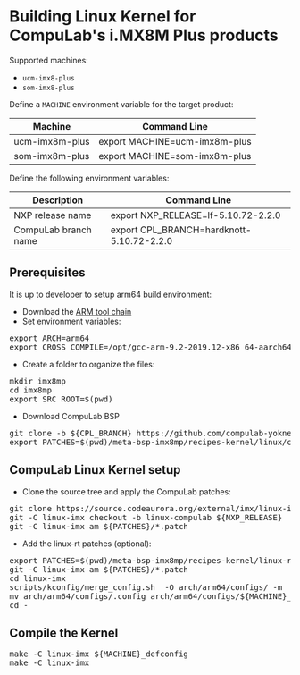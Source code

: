 # Building Linux Kernel for CompuLab's i.MX8M Plus products

Supported machines:

* `ucm-imx8-plus`
* `som-imx8-plus`

Define a `MACHINE` environment variable for the target product:

|Machine|Command Line|
|---|---|
|ucm-imx8m-plus|export MACHINE=ucm-imx8m-plus
|som-imx8m-plus|export MACHINE=som-imx8m-plus

Define the following environment variables:

|Description|Command Line|
|---|---|
|NXP release name|export NXP_RELEASE=lf-5.10.72-2.2.0|
|CompuLab branch name|export CPL_BRANCH=hardknott-5.10.72-2.2.0|

## Prerequisites
It is up to developer to setup arm64 build environment:
* Download the [ARM tool chain](https://developer.arm.com/tools-and-software/open-source-software/developer-tools/gnu-toolchain/gnu-a/downloads/9-2-2019-12)
* Set environment variables:
<pre>
export ARCH=arm64
export CROSS_COMPILE=/opt/gcc-arm-9.2-2019.12-x86_64-aarch64-none-linux-gnu/bin/aarch64-none-linux-gnu-
</pre>
* Create a folder to organize the files:
<pre>
mkdir imx8mp
cd imx8mp
export SRC_ROOT=$(pwd)
</pre>

* Download CompuLab BSP
<pre>
git clone -b ${CPL_BRANCH} https://github.com/compulab-yokneam/meta-bsp-imx8mp.git
export PATCHES=$(pwd)/meta-bsp-imx8mp/recipes-kernel/linux/compulab/imx8mp
</pre>

## CompuLab Linux Kernel setup
* Clone the source tree and apply the CompuLab patches:
<pre>
git clone https://source.codeaurora.org/external/imx/linux-imx.git
git -C linux-imx checkout -b linux-compulab ${NXP_RELEASE}
git -C linux-imx am ${PATCHES}/*.patch
</pre>

* Add the linux-rt patches (optional):
<pre>
export PATCHES=$(pwd)/meta-bsp-imx8mp/recipes-kernel/linux-rt/compulab/imx8mp
git -C linux-imx am ${PATCHES}/*.patch
cd linux-imx
scripts/kconfig/merge_config.sh  -O arch/arm64/configs/ -m  arch/arm64/configs/${MACHINE}_defconfig arch/arm64/configs/rt.config
mv arch/arm64/configs/.config arch/arm64/configs/${MACHINE}_defconfig
cd -
</pre>

## Compile the Kernel
<pre>
make -C linux-imx ${MACHINE}_defconfig
make -C linux-imx
</pre>
